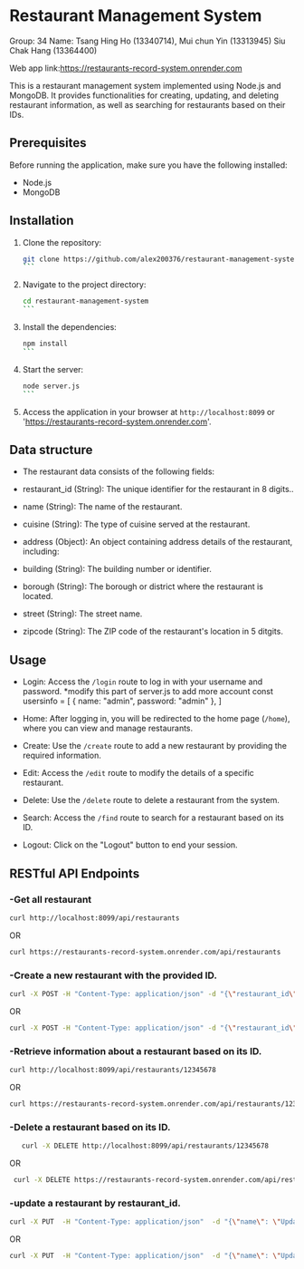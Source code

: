 <h1>Restaurant Management System</h1>

Group: 34
Name: 
Tsang Hing Ho (13340714),
Mui chun Yin (13313945)
Siu Chak Hang (13364400)

Web app link:https://restaurants-record-system.onrender.com

This is a restaurant management system implemented using Node.js and MongoDB. It provides functionalities for creating, updating, and deleting restaurant information, as well as searching for restaurants based on their IDs.

## Prerequisites

Before running the application, make sure you have the following installed:

- Node.js
- MongoDB

## Installation

1. Clone the repository:

   ````bash
   git clone https://github.com/alex200376/restaurant-management-system.git
   ```

2. Navigate to the project directory:

   ````bash
   cd restaurant-management-system
   ```

3. Install the dependencies:

   ````bash
   npm install
   ```


4. Start the server:

   ````bash
   node server.js
   ```

5. Access the application in your browser at `http://localhost:8099` or 'https://restaurants-record-system.onrender.com'.
## Data structure
- The restaurant data consists of the following fields:

- restaurant_id (String): The unique identifier for the restaurant in 8 digits..
- name (String): The name of the restaurant.
- cuisine (String): The type of cuisine served at the restaurant.
- address (Object): An object containing address details of the restaurant, including:
- building (String): The building number or identifier.
- borough (String): The borough or district where the restaurant is located.
- street (String): The street name.
- zipcode (String): The ZIP code of the restaurant's location in 5 ditgits.

## Usage

- Login: Access the `/login` route to log in with your username and password.
  *modify this part of server.js to add more account
  const usersinfo = [
  { name: "admin", password: "admin" },
             ]

- Home: After logging in, you will be redirected to the home page (`/home`), where you can view and manage restaurants.
- Create: Use the `/create` route to add a new restaurant by providing the required information.
- Edit: Access the `/edit` route to modify the details of a specific restaurant.
- Delete: Use the `/delete` route to delete a restaurant from the system.
- Search: Access the `/find` route to search for a restaurant based on its ID.
- Logout: Click on the "Logout" button to end your session.

## RESTful API Endpoints
<h3>-Get all restaurant </h3>

````bash
curl http://localhost:8099/api/restaurants
````
OR

````bash
curl https://restaurants-record-system.onrender.com/api/restaurants
````
<h3>-Create a new restaurant with the provided ID.</h3>

 ````bash
curl -X POST -H "Content-Type: application/json" -d "{\"restaurant_id\": \"12345678\", \"name\": \"Restaurant Name\", \"cuisine\": \"Restaurant Cuisine\", \"borough\": \"Restaurant Borough\", \"building\": \"Restaurant Building\", \"street\": \"Restaurant Street\", \"zipcode\": \"12345\"}" http://localhost:8099/api/restaurants
````
OR

  ````bash
curl -X POST -H "Content-Type: application/json" -d "{\"restaurant_id\": \"12345678\", \"name\": \"Restaurant Name\", \"cuisine\": \"Restaurant Cuisine\", \"borough\": \"Restaurant Borough\", \"building\": \"Restaurant Building\", \"street\": \"Restaurant Street\", \"zipcode\": \"12345\"}" https://restaurants-record-system.onrender.com/api/restaurants
````

<h3>-Retrieve information about a restaurant based on its ID.</h3>

````bash
curl http://localhost:8099/api/restaurants/12345678
````

OR

````bash
curl https://restaurants-record-system.onrender.com/api/restaurants/12345678
````
<h3>-Delete a restaurant based on its ID.</h3>

````bash
   curl -X DELETE http://localhost:8099/api/restaurants/12345678
````

OR

  ````bash
   curl -X DELETE https://restaurants-record-system.onrender.com/api/restaurants/12345678
````
<h3>-update a restaurant by restaurant_id.</h3>

````bash
curl -X PUT  -H "Content-Type: application/json"  -d "{\"name\": \"Updated Restaurant\", \"cuisine\": \"Italian\", \"borough\": \"Manhattan\", \"building\": \"123\", \"street\": \"Main St\", \"zipcode\": \"10001\"}" "http://localhost:8099/api/restaurants/12345678"
````

OR

````bash
curl -X PUT  -H "Content-Type: application/json"  -d "{\"name\": \"Updated Restaurant\", \"cuisine\": \"Italian\", \"borough\": \"Manhattan\", \"building\": \"123\", \"street\": \"Main St\", \"zipcode\": \"10001\"}"  "https://restaurants-record-system.onrender.com/api/restaurants/12345678"
````